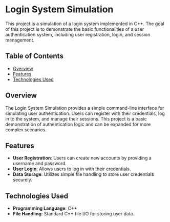 # Login System Simulation

This project is a simulation of a login system implemented in C++. The goal of this project is to demonstrate the basic functionalities of a user authentication system, including user registration, login, and session management.

## Table of Contents

- [Overview](#overview)
- [Features](#features)
- [Technologies Used](#technologies-used)

## Overview

The Login System Simulation provides a simple command-line interface for simulating user authentication. Users can register with their credentials, log in to the system, and manage their sessions. This project is a basic demonstration of authentication logic and can be expanded for more complex scenarios.

## Features

- **User Registration**: Users can create new accounts by providing a username and password.
- **User Login**: Allows users to log in with their credentials.
- **Data Storage**: Utilizes simple file handling to store user credentials securely.

## Technologies Used

- **Programming Language**: C++
- **File Handling**: Standard C++ file I/O for storing user data.


